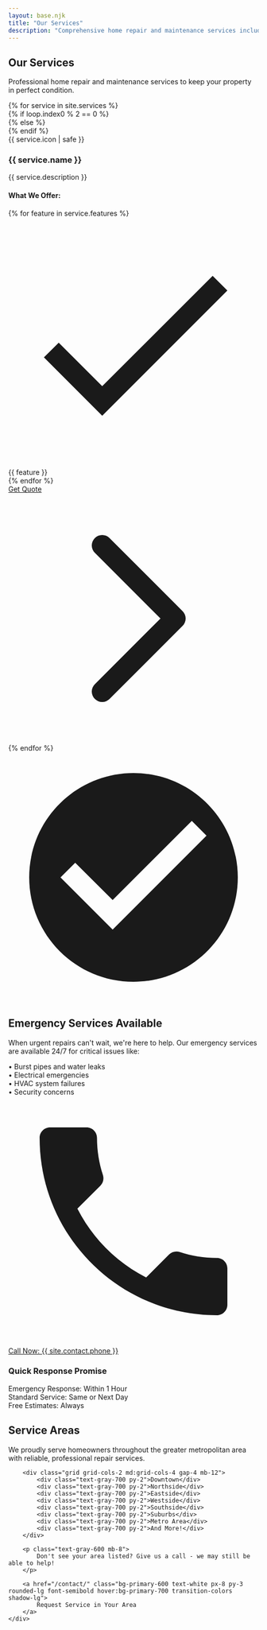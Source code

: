 ```yaml
---
layout: base.njk
title: "Our Services"
description: "Comprehensive home repair and maintenance services including plumbing, electrical, HVAC, flooring, painting, and general repairs."
---
```


<!-- Hero Section -->
<section class="bg-gradient-to-r from-primary-600 to-primary-800 text-white py-20">
    <div class="max-w-7xl mx-auto px-4 sm:px-6 lg:px-8 text-center">
        <h1 class="text-4xl md:text-5xl font-bold mb-6">Our Services</h1>
        <p class="text-xl text-primary-100 max-w-3xl mx-auto">
            Professional home repair and maintenance services to keep your property in perfect condition.
        </p>
    </div>
</section>

<!-- Services Grid -->
<section class="py-20 bg-gray-50">
    <div class="max-w-7xl mx-auto px-4 sm:px-6 lg:px-8">
        <div class="grid grid-cols-1 md:grid-cols-2 lg:grid-cols-3 gap-12">{% for service in site.services %}<div class="bg-white rounded-lg shadow-lg overflow-hidden hover:shadow-xl transition-shadow animate-on-scroll stagger-animation">{% if loop.index0 % 2 == 0 %}<div class="h-48 bg-cover bg-center" style="background-image: url('/images/services1.jpg')"></div>{% else %}<div class="h-48 bg-cover bg-center" style="background-image: url('/images/services2.jpg')"></div>{% endif %}<div class="p-8"><div class="flex items-center mb-4"><div class="w-12 h-12 bg-primary-100 rounded-lg flex items-center justify-center mr-4"><div class="w-6 h-6">{{ service.icon | safe }}</div></div><h3 class="text-2xl font-bold text-gray-900">{{ service.name }}</h3></div><p class="text-gray-600 mb-6 leading-relaxed">{{ service.description }}</p><div class="mb-6"><h4 class="font-semibold text-gray-900 mb-3">What We Offer:</h4><div class="grid grid-cols-1 sm:grid-cols-2 gap-2">{% for feature in service.features %}<div class="flex items-center text-sm text-gray-600"><svg class="w-4 h-4 text-primary-500 mr-2" fill="currentColor" viewBox="0 0 24 24"><path d="M9 16.17L4.83 12l-1.42 1.41L9 19 21 7l-1.41-1.41L9 16.17z"/></svg>{{ feature }}</div>{% endfor %}</div></div><a href="/contact/" class="inline-flex items-center bg-primary-600 text-white px-6 py-2 rounded-lg font-medium hover:bg-primary-700 transition-colors">Get Quote<svg class="ml-2 w-4 h-4" fill="none" stroke="currentColor" viewBox="0 0 24 24"><path stroke-linecap="round" stroke-linejoin="round" stroke-width="2" d="M9 5l7 7-7 7"></path></svg></a></div></div>{% endfor %}
        </div>
    </div>
</section>

<!-- Emergency Services -->
<section class="py-20 bg-red-50 border-l-4 border-red-500">
    <div class="max-w-7xl mx-auto px-4 sm:px-6 lg:px-8">
        <div class="flex flex-col lg:flex-row items-center gap-8">
            <div class="flex-1">
                <div class="flex items-center mb-4">
                    <svg class="w-8 h-8 mr-3" fill="currentColor" viewBox="0 0 24 24"><path d="M12 2C6.48 2 2 6.48 2 12s4.48 10 10 10 10-4.48 10-10S17.52 2 12 2zm-2 15l-5-5 1.41-1.41L10 14.17l7.59-7.59L19 8l-9 9z"/></svg>
                    <h2 class="text-3xl font-bold text-gray-900">Emergency Services Available</h2>
                </div>
                <p class="text-lg text-gray-700 mb-6">
                    When urgent repairs can't wait, we're here to help. Our emergency services are available 24/7 for critical issues like:
                </p>
                <div class="grid grid-cols-1 sm:grid-cols-2 gap-4 mb-6">
                    <div class="flex items-center text-gray-700">
                        <span class="text-red-500 mr-2 font-bold">•</span>
                        Burst pipes and water leaks
                    </div>
                    <div class="flex items-center text-gray-700">
                        <span class="text-red-500 mr-2 font-bold">•</span>
                        Electrical emergencies
                    </div>
                    <div class="flex items-center text-gray-700">
                        <span class="text-red-500 mr-2 font-bold">•</span>
                        HVAC system failures
                    </div>
                    <div class="flex items-center text-gray-700">
                        <span class="text-red-500 mr-2 font-bold">•</span>
                        Security concerns
                    </div>
                </div>
                <a href="tel:{{ site.contact.phone }}" class="inline-flex items-center bg-red-600 text-white px-6 py-3 rounded-lg font-semibold hover:bg-red-700 transition-colors">
                    <svg class="w-6 h-6 mr-2" fill="currentColor" viewBox="0 0 24 24"><path d="M6.62 10.79c1.44 2.83 3.76 5.14 6.59 6.59l2.2-2.2c.27-.27.67-.36 1.02-.24 1.12.37 2.33.57 3.57.57.55 0 1 .45 1 1V20c0 .55-.45 1-1 1-9.39 0-17-7.61-17-17 0-.55.45-1 1-1h3.5c.55 0 1 .45 1 1 0 1.25.2 2.45.57 3.57.11.35.03.74-.25 1.02l-2.2 2.2z"/></svg>
                    Call Now: {{ site.contact.phone }}
                </a>
            </div>
            <div class="flex-1 lg:text-right">
                <div class="bg-white p-6 rounded-lg shadow-lg">
                    <h3 class="text-xl font-semibold mb-4 text-gray-900">Quick Response Promise</h3>
                    <div class="space-y-3">
                        <div class="flex justify-between items-center">
                            <span class="text-gray-600">Emergency Response:</span>
                            <span class="font-semibold text-red-600">Within 1 Hour</span>
                        </div>
                        <div class="flex justify-between items-center">
                            <span class="text-gray-600">Standard Service:</span>
                            <span class="font-semibold text-primary-600">Same or Next Day</span>
                        </div>
                        <div class="flex justify-between items-center">
                            <span class="text-gray-600">Free Estimates:</span>
                            <span class="font-semibold text-green-600">Always</span>
                        </div>
                    </div>
                </div>
            </div>
        </div>
    </div>
</section>

<!-- Service Areas -->
<section class="py-20 bg-white">
    <div class="max-w-7xl mx-auto px-4 sm:px-6 lg:px-8 text-center">
        <h2 class="text-3xl md:text-4xl font-bold text-gray-900 mb-8">Service Areas</h2>
        <p class="text-lg text-gray-600 mb-12 max-w-2xl mx-auto">
            We proudly serve homeowners throughout the greater metropolitan area with reliable, professional repair services.
        </p>
        
        <div class="grid grid-cols-2 md:grid-cols-4 gap-4 mb-12">
            <div class="text-gray-700 py-2">Downtown</div>
            <div class="text-gray-700 py-2">Northside</div>
            <div class="text-gray-700 py-2">Eastside</div>
            <div class="text-gray-700 py-2">Westside</div>
            <div class="text-gray-700 py-2">Southside</div>
            <div class="text-gray-700 py-2">Suburbs</div>
            <div class="text-gray-700 py-2">Metro Area</div>
            <div class="text-gray-700 py-2">And More!</div>
        </div>
        
        <p class="text-gray-600 mb-8">
            Don't see your area listed? Give us a call - we may still be able to help!
        </p>
        
        <a href="/contact/" class="bg-primary-600 text-white px-8 py-3 rounded-lg font-semibold hover:bg-primary-700 transition-colors shadow-lg">
            Request Service in Your Area
        </a>
    </div>
</section>